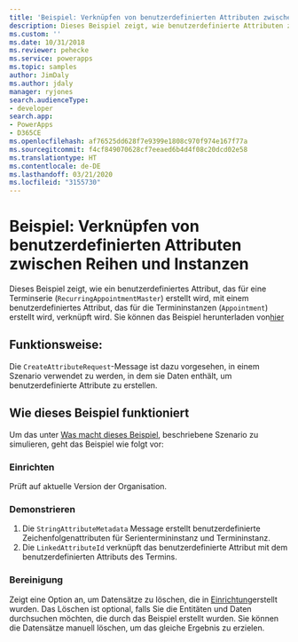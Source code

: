 ```yaml
---
title: 'Beispiel: Verknüpfen von benutzerdefinierten Attributen zwischen Reihen und Instanzen (Common Data Service) | Microsoft-Dokumentation'
description: Dieses Beispiel zeigt, wie benutzerdefinierte Attributen zwischen Reihen und Instanzen verknüpft werden.
ms.custom: ''
ms.date: 10/31/2018
ms.reviewer: pehecke
ms.service: powerapps
ms.topic: samples
author: JimDaly
ms.author: jdaly
manager: ryjones
search.audienceType:
- developer
search.app:
- PowerApps
- D365CE
ms.openlocfilehash: af76525dd628f7e9399e1808c970f974e167f77a
ms.sourcegitcommit: f4cf849070628cf7eeaed6b4d4f08c20dcd02e58
ms.translationtype: HT
ms.contentlocale: de-DE
ms.lasthandoff: 03/21/2020
ms.locfileid: "3155730"
---
```

# <a name="sample-link-custom-attributes-between-series-and-instances"></a>Beispiel: Verknüpfen von benutzerdefinierten Attributen zwischen Reihen und Instanzen

Dieses Beispiel zeigt, wie ein benutzerdefiniertes Attribut, das für eine Terminserie (`RecurringAppointmentMaster`) erstellt wird, mit einem benutzerdefiniertes Attribut, das für die Termininstanzen (`Appointment`) erstellt wird, verknüpft wird. Sie können das Beispiel herunterladen von[hier](https://github.com/Microsoft/PowerApps-Samples/tree/master/cds/orgsvc/C%23/LinkAttributes)

## <a name="what-this-sample-does"></a>Funktionsweise:

Die `CreateAttributeRequest`-Message ist dazu vorgesehen, in einem Szenario verwendet zu werden, in dem sie Daten enthält, um benutzerdefinierte Attribute zu erstellen.

## <a name="how-this-sample-works"></a>Wie dieses Beispiel funktioniert

Um das unter [Was macht dieses Beispiel](#what-this-sample-does), beschriebene Szenario zu simulieren, geht das Beispiel wie folgt vor:

### <a name="setup"></a>Einrichten

Prüft auf aktuelle Version der Organisation.

### <a name="demonstrate"></a>Demonstrieren

1. Die `StringAttributeMetadata` Message erstellt benutzerdefinierte Zeichenfolgenattributen für Serientermininstanz und Termininstanz.
2. Die `LinkedAttributeId` verknüpft das benutzerdefinierte Attribut mit dem benutzerdefinierten Attributs des Termins.

### <a name="clean-up"></a>Bereinigung

Zeigt eine Option an, um Datensätze zu löschen, die in [Einrichtung](#setup)erstellt wurden. Das Löschen ist optional, falls Sie die Entitäten und Daten durchsuchen möchten, die durch das Beispiel erstellt wurden. Sie können die Datensätze manuell löschen, um das gleiche Ergebnis zu erzielen.

